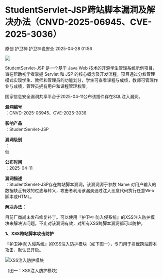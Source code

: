 #  StudentServlet-JSP跨站脚本漏洞及解决办法（CNVD-2025-06945、CVE-2025-3036）   
原创 护卫神  护卫神说安全   2025-04-28 01:56  
  
![](https://mmbiz.qpic.cn/mmbiz_png/NV9GjS35LEjH2yGkicBSULxcQfXSWPre4hw5bPjmzL2Tumyz2adIyeU9tLBxiahvnCMhBJJFxHNzTibAoibpCN7Azw/640?wx_fmt=png&from=appmsg "")  
  
StudentServlet-JSP 是一个基于 Java Web 技术的开源学生管理系统示例项目，旨在帮助初学者掌握 Servlet 和 JSP 的核心概念及开发流程。项目通过分权管理模式实现学生、教师和管理员的功能划分，学生可查看课程与成绩，教师可管理作业与成绩，管理员拥有用户和课程管理权限。  
  
  
国家信息安全漏洞共享平台于2025-04-11公布该插件存在SQL注入漏洞。  
  
**漏洞编号**  
：CNVD-2025-06945、CVE-2025-3036  
  
**影响产品**  
：StudentServlet-JSP  
  
**漏洞级别**  
：  
低  
  
**公布时间**  
：2025-04-11  
  
**漏洞描述**  
：StudentServlet-JSP存在跨站脚本漏洞，该漏洞源于参数 Name 对用户输入的数据缺乏有效的过滤与转义，攻击者利用该漏洞通过注入恶意代码执行任意Web脚本或HTML。  
  
  
  
**解决办法：**  
  
目前厂商尚未发布修复补丁。可以使用『护卫神·防入侵系统』的XSS注入防护模块来解决该问题，不止对该漏洞有效，对所有XSS跨脚本漏洞都可以防护。  
  
  
  
**1、XSS跨站脚本攻击防护**  
  
『护卫神·防入侵系统』的XSS注入防护模块（如下图一），专门用于拦截跨站脚本攻击，默认已开启。  
  
  
![XSS注入防护模块](https://mmbiz.qpic.cn/mmbiz_png/NV9GjS35LEjH2yGkicBSULxcQfXSWPre4kLAJFrENL4LRMBQHyfcYqNaprJQxvhiaF2zxP8rKB98RhfMWGwCPbeg/640?wx_fmt=png&from=appmsg "XSS注入防护模块")  
  
（图一：XSS注入防护模块）  
  
  

